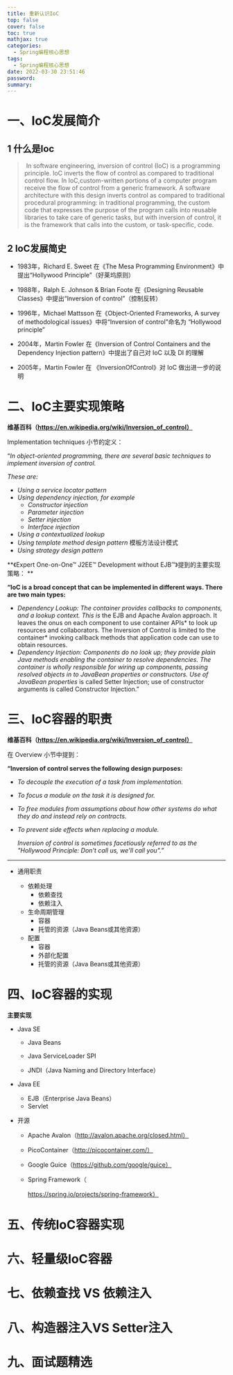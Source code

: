 ```yaml
---
title: 重新认识IoC
top: false
cover: false
toc: true
mathjax: true
categories:
  - Spring编程核心思想
tags:
  - Spring编程核心思想
date: 2022-03-30 23:51:46
password:
summary:
---
```


# 一、IoC发展简介

## 1 什么是Ioc

> ​			In software engineering, inversion of control (IoC) is a programming principle. IoC inverts the flow of control as compared to traditional control flow. In IoC,custom-written portions of a computer program receive the flow of control from a generic framework. A software architecture with this design inverts control as compared to traditional procedural programming: in traditional programming, the custom code that expresses the purpose of the program calls into reusable libraries to take care of generic tasks, but with inversion of control, it is the framework that calls into the custom, or task-specific, code.

## 2 IoC发展简史

* 1983年，Richard E. Sweet 在《The Mesa Programming Environment》中提出“Hollywood Principle”（好莱坞原则） 

*  1988年，Ralph E. Johnson & Brian Foote 在《Designing Reusable Classes》中提出“Inversion of control”（控制反转） 

* 1996年，Michael Mattsson 在《Object-Oriented Frameworks, A survey of methodological issues》中将“Inversion of control”命名为 “Hollywood principle” 

* 2004年，Martin Fowler 在《Inversion of Control Containers and the Dependency Injection pattern》中提出了自己对 IoC 以及 DI 的理解 

* 2005年，Martin Fowler 在 《InversionOfControl》对 IoC 做出进一步的说明

# 二、IoC主要实现策略

**维基百科（https://en.wikipedia.org/wiki/Inversion_of_control）**

Implementation techniques 小节的定义：

“*In object-oriented programming, there are several basic techniques to implement inversion of control.*

*These are:*

* *Using a service locator pattern*
* *Using dependency injection, for example*
  * *Constructor injection*
  * *Parameter injection*
  * *Setter injection*
  * *Interface injection*
* *Using a contextualized lookup*
* *Using template method design pattern* 模板方法设计模式
* *Using strategy design pattern*

**《Expert One-on-One™ J2EE™ Development without EJB™》提到的主要实现策略： **

**“IoC is a broad concept that can be implemented in different ways. There are two main types:**

* *Dependency Lookup: The container provides callbacks to components, and a lookup context. This is* the EJB and Apache Avalon approach. It leaves the onus on each component to use container APIs* to look up resources and collaborators. The Inversion of Control is limited to the container* invoking callback methods that application code can use to obtain resources.
* *Dependency Injection: Components do no look up; they provide plain Java methods enabling the container to resolve dependencies. The container is wholly responsible for wiring up components,* *passing resolved objects in to JavaBean properties or constructors. Use of JavaBean properties* is called Setter Injection; use of constructor arguments is called Constructor Injection.”

# 三、IoC容器的职责

**维基百科（https://en.wikipedia.org/wiki/Inversion_of_control）**

在 Overview 小节中提到：

**“Inversion of control serves the following design purposes:**

* *To decouple the execution of a task from implementation.*

* *To focus a module on the task it is designed for.*

* *To free modules from assumptions about how other systems do what they do and instead rely on* *contracts.*

* *To prevent side effects when replacing a module.* 

  *Inversion of control is sometimes facetiously referred to as the "Hollywood Principle: Don't call* *us, we'll call you".”*

---

* 通用职责

  * 依赖处理
    * 依赖查找
    * 依赖注入
  * 生命周期管理
    * 容器
    * 托管的资源（Java Beans或其他资源）
  * 配置
    * 容器
    * 外部化配置
    * 托管的资源（Java Beans或其他资源）

  

# 四、IoC容器的实现

**主要实现**

* Java SE

  * Java Beans

  * Java ServiceLoader SPI

  * JNDI（Java Naming and Directory Interface）

* Java EE

  * EJB（Enterprise Java Beans）
  * Servlet

* 开源

  * Apache Avalon（http://avalon.apache.org/closed.html）

  * PicoContainer（http://picocontainer.com/）

  * Google Guice（https://github.com/google/guice）

  * Spring Framework（

    https://spring.io/projects/spring-framework）

  

# 五、传统IoC容器实现

# 六、轻量级IoC容器

# 七、依赖查找 VS 依赖注入

# 八、构造器注入VS Setter注入

# 九、面试题精选
